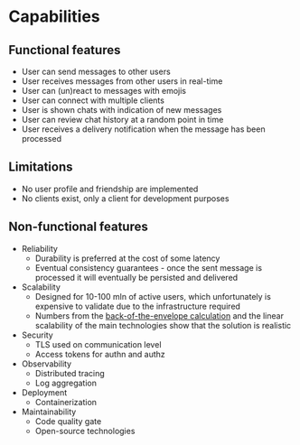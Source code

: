 # Capabilities

## Functional features

* User can send messages to other users
* User receives messages from other users in real-time
* User can (un)react to messages with emojis
* User can connect with multiple clients
* User is shown chats with indication of new messages
* User can review chat history at a random point in time 
* User receives a delivery notification when the message has been processed

## Limitations
* No user profile and friendship are implemented
* No clients exist, only a client for development purposes

## Non-functional features

* Reliability
  - Durability is preferred at the cost of some latency
  - Eventual consistency guarantees - once the sent message is processed it will eventually be persisted and delivered
* Scalability
  - Designed for 10-100 mln of active users, which unfortunately is expensive to validate due to the infrastructure required
  - Numbers from the [back-of-the-envelope calculation](design-back-of-the-envelope.md) and the linear scalability of the main technologies show that the solution is realistic
* Security
  - TLS used on communication level
  - Access tokens for authn and authz
* Observability
  - Distributed tracing
  - Log aggregation
* Deployment
  - Containerization
* Maintainability
  - Code quality gate
  - Open-source technologies
